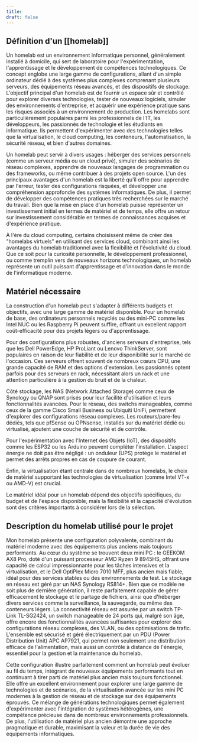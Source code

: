 ```yaml
---
title: 
draft: false
---
```

## Définition d'un [[homelab]]

Un homelab est un environnement informatique personnel, généralement installé à domicile, qui sert de laboratoire pour l'expérimentation, l'apprentissage et le développement de compétences technologiques. Ce concept englobe une large gamme de configurations, allant d'un simple ordinateur dédié à des systèmes plus complexes comprenant plusieurs serveurs, des équipements réseau avancés, et des dispositifs de stockage. L'objectif principal d'un homelab est de fournir un espace sûr et contrôlé pour explorer diverses technologies, tester de nouveaux logiciels, simuler des environnements d'entreprise, et acquérir une expérience pratique sans les risques associés à un environnement de production. Les homelabs sont particulièrement populaires parmi les professionnels de l'IT, les développeurs, les passionnés de technologie et les étudiants en informatique. Ils permettent d'expérimenter avec des technologies telles que la virtualisation, le cloud computing, les conteneurs, l'automatisation, la sécurité réseau, et bien d'autres domaines. 

Un homelab peut servir à divers usages : héberger des services personnels (comme un serveur média ou un cloud privé), simuler des scénarios de réseau complexes, apprendre de nouveaux langages de programmation ou des frameworks, ou même contribuer à des projets open source. L'un des principaux avantages d'un homelab est la liberté qu'il offre pour apprendre par l'erreur, tester des configurations risquées, et développer une compréhension approfondie des systèmes informatiques. De plus, il permet de développer des compétences pratiques très recherchées sur le marché du travail. Bien que la mise en place d'un homelab puisse représenter un investissement initial en termes de matériel et de temps, elle offre un retour sur investissement considérable en termes de connaissances acquises et d'expérience pratique.

À l'ère du cloud computing, certains choisissent même de créer des "homelabs virtuels" en utilisant des services cloud, combinant ainsi les avantages du homelab traditionnel avec la flexibilité et l'évolutivité du cloud. Que ce soit pour la curiosité personnelle, le développement professionnel, ou comme tremplin vers de nouveaux horizons technologiques, un homelab représente un outil puissant d'apprentissage et d'innovation dans le monde de l'informatique moderne.

## Matériel nécessaire

La construction d'un homelab peut s'adapter à différents budgets et objectifs, avec une large gamme de matériel disponible. Pour un homelab de base, des ordinateurs personnels recyclés ou des mini-PC comme les Intel NUC ou les Raspberry Pi peuvent suffire, offrant un excellent rapport coût-efficacité pour des projets légers ou d'apprentissage. 

Pour des configurations plus robustes, d'anciens serveurs d'entreprise, tels que les Dell PowerEdge, HP ProLiant ou Lenovo ThinkServer, sont populaires en raison de leur fiabilité et de leur disponibilité sur le marché de l'occasion. Ces serveurs offrent souvent de nombreux cœurs CPU, une grande capacité de RAM et des options d'extension. Les passionnés optent parfois pour des serveurs en rack, nécessitant alors un rack et une attention particulière à la gestion du bruit et de la chaleur. 

Côté stockage, les NAS (Network Attached Storage) comme ceux de Synology ou QNAP sont prisés pour leur facilité d'utilisation et leurs fonctionnalités avancées. Pour le réseau, des switchs manageables, comme ceux de la gamme Cisco Small Business ou Ubiquiti UniFi, permettent d'explorer des configurations réseau complexes. Les routeurs/pare-feu dédiés, tels que pfSense ou OPNsense, installés sur du matériel dédié ou virtualisé, ajoutent une couche de sécurité et de contrôle.

Pour l'expérimentation avec l'Internet des Objets (IoT), des dispositifs comme les ESP32 ou les Arduino peuvent compléter l'installation. L'aspect énergie ne doit pas être négligé : un onduleur (UPS) protège le matériel et permet des arrêts propres en cas de coupure de courant.

Enfin, la virtualisation étant centrale dans de nombreux homelabs, le choix de matériel supportant les technologies de virtualisation (comme Intel VT-x ou AMD-V) est crucial.

Le matériel idéal pour un homelab dépend des objectifs spécifiques, du budget et de l'espace disponible, mais la flexibilité et la capacité d'évolution sont des critères importants à considérer lors de la sélection.

## Description du homelab utilisé pour le projet

Mon homelab présente une configuration polyvalente, combinant du matériel moderne avec des équipements plus anciens mais toujours performants. Au cœur du système se trouvent deux mini PC : le GEEKOM AX8 Pro, doté d'un puissant processeur AMD Ryzen 9 8945HS, offrant une capacité de calcul impressionnante pour les tâches intensives et la virtualisation, et le Dell OptiPlex Micro 7010 MFF, plus ancien mais fiable, idéal pour des services stables ou des environnements de test. Le stockage en réseau est géré par un NAS Synology RS814+. Bien que ce modèle ne soit plus de dernière génération, il reste parfaitement capable de gérer efficacement le stockage et le partage de fichiers, ainsi que d'héberger divers services comme la surveillance, la sauvegarde, ou même des conteneurs légers. La connectivité réseau est assurée par un switch TP-Link TL-SG2424, un switch manageable de 24 ports qui, malgré son âge, offre encore des fonctionnalités avancées suffisantes pour explorer des configurations réseau complexes, des VLAN, ou des optimisations de trafic. L'ensemble est sécurisé et géré électriquement par un PDU (Power Distribution Unit) APC AP7921, qui permet non seulement une distribution efficace de l'alimentation, mais aussi un contrôle à distance de l'énergie, essentiel pour la gestion et la maintenance du homelab.

Cette configuration illustre parfaitement comment un homelab peut évoluer au fil du temps, intégrant de nouveaux équipements performants tout en continuant à tirer parti de matériel plus ancien mais toujours fonctionnel. Elle offre un excellent environnement pour explorer une large gamme de technologies et de scénarios, de la virtualisation avancée sur les mini PC modernes à la gestion de réseau et de stockage sur des équipements éprouvés. Ce mélange de générations technologiques permet également d'expérimenter avec l'intégration de systèmes hétérogènes, une compétence précieuse dans de nombreux environnements professionnels. De plus, l'utilisation de matériel plus ancien démontre une approche pragmatique et durable, maximisant la valeur et la durée de vie des équipements informatiques.